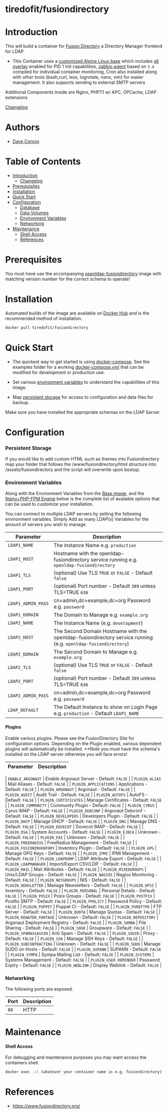 # tiredofit/fusiondirectory

# Introduction

This will build a container for [Fusion Directory](https://www.fusiondirectory.org/) a Directory Manager frontend for LDAP.

* This Container uses a [customized Alpine Linux base](https://hub.docker.com/r/tiredofit/alpine) which includes [s6 overlay](https://github.com/just-containers/s6-overlay) enabled for PID 1 Init capabilities, [zabbix-agent](https://zabbix.org) based on `3.4` compiled for individual container monitoring, Cron also installed along with other tools (bash,curl, less, logrotate, nano, vim) for easier management. It also supports sending to external SMTP servers

Additional Components Inside are Nginx, PHP7.1 w/ APC, OPCache, LDAP extensions


[Changelog](CHANGELOG.md)

# Authors

- [Dave Conroy](https://github.com/tiredofit)

# Table of Contents

- [Introduction](#introduction)
    - [Changelog](CHANGELOG.md)
- [Prerequisites](#prerequisites)
- [Installation](#installation)
- [Quick Start](#quick-start)
- [Configuration](#configuration)
    - [Database](#database)
    - [Data Volumes](#data-volumes)
    - [Environment Variables](#environmentvariables)   
    - [Networking](#networking)
- [Maintenance](#maintenance)
    - [Shell Access](#shell-access)
   - [References](#references)

# Prerequisites

You must have use the accompanying [openldap-fusiondirectory](https://tiredofit/openldap-fusiondirectory) image with matching version number for the correct schema to operate!


# Installation

Automated builds of the image are available on [Docker Hub](https://hub.docker.com/tiredofit/fusiondirectory) and is the 
recommended method of installation.


```bash
docker pull tiredofit/fusiondirectory
```

# Quick Start

* The quickest way to get started is using [docker-compose](https://docs.docker.com/compose/). See the examples folder for a working [docker-compose.yml](examples/docker-compose.yml) that can be modified for development or production use.

* Set various [environment variables](#environment-variables) to understand the capabilities of this image.
* Map [persistent storage](#data-volumes) for access to configuration and data files for backup.

Make sure you have installed the appropriate schemas on the LDAP Server.


# Configuration

### Persistent Storage

If you would like to add custom HTML such as themes into Fusiondirectory map your folder that follows the /www/fusiondirectory/html structure into /assets/fusiondirectory and the script will overwrite upon bootup.


### Environment Variables

Along with the Environment Variables from the [Base image](https://hub.docker.com/r/tiredofit/alpine), and the [Nginx+PHP-FPM Engine](https://hub.docker.com/r/tiredofit/nginx-php-fpm) below is the complete list of available options that can be used to customize your installation.

You can connect to multiple LDAP servers by setting the following environment variables. Simply Add as many LDAP(x) Variables for the amount of servers you wish to manage.

| Parameter | Description |
|-----------|-------------|
| `LDAP1_NAME` | The instance Name e.g. `production` |
| `LDAP1_HOST` | Hostname with the openldap-fusiondirectory service running e.g. `openldap-fusiondirectory` |
| `LDAP1_TLS` | (optional) Use TLS `TRUE` or `FALSE` - Default `false` |
| `LDAP1_PORT` | (optional) Port number - Default `389` unless TLS=TRUE `636`
| `LDAP1_ADMIN_PASS` | cn=admin,dc=example,dc=org Password e.g. `password` |
| `LDAP1_DOMAIN` | The Domain to Manage e.g. `example.org` |
| `LDAP2_NAME` | The Instance Name (e.g. `development`) |
| `LDAP2_HOST` | The Second Domain Hostname with the openldap-fusiondirectory service running (e.g. `openldap-fusiondirectory`) |
| `LDAP2_DOMAIN` | The Second Domain to Manage e.g. `example.org` |
| `LDAP2_TLS` | (optional) Use TLS `TRUE` or `FALSE` - Default `false` |
| `LDAP2_PORT` | (optional) Port number - Default `389` unless TLS=TRUE `636`
| `LDAP2_ADMIN_PASS` | cn=admin,dc=example,dc=org Password e.g. `password` |
| `LDAP_DEFAULT` | The Default Instance to show on Login Page e.g. `production` - Default `LDAP1_NAME` |

#### Plugins 

Enable various plugins. Please see the FusionDirectory Site for configuration options. Depending on the Plugin enabled, various dependent plugins will automatically be installed. **Note you must have the schema's installed on the LDAP server otherwise you will face errors!

| Parameter | Description |
|-----------|-------------|

| `ENABLE_ARGONAUT` | Enable Argonaut Server - Default: `FALSE` |
| `PLUGIN_ALIAS` | Mail Aliases - Default: `FALSE` |
| `PLUGIN_APPLICATIONS` | Applications - Default: `FALSE` |
| `PLUGIN_ARGONAUT` | Argonaut - Default: `FALSE` |
| `PLUGIN_AUDIT` |  Audit Trail - Default: `FALSE` |
| `PLUGIN_AUTOFS` |  AutoFS - Default: `FALSE` |
| `PLUGIN_CERTIFICATES` | Manage Certificates - Default: `FALSE` |
| `PLUGIN_COMMUNITY` | Community Plugin - Default: `FALSE` |
| `PLUGIN_CYRUS` | Cyrus IMAP - Default: `FALSE` |
| `PLUGIN_DEBCONF` | Argonaut Debconf - Default: `FALSE` |
| `PLUGIN_DEVELOPERS` | Developers Plugin - Default: `FALSE` |
| `PLUGIN_DHCP` | Manage DHCP - Default: `FALSE` |
| `PLUGIN_DNS` | Manage DNS - Default: `FALSE` |
| `PLUGIN_DOVECOT` | Dovecot IMAP - Default: `FALSE` |
| `PLUGIN_DSA` | System Accounts - Default: `FALSE` |
| `PLUGIN_EJBCA` | Unknown - Default: `FALSE` |
| `PLUGIN_FAI` | Unknown - Default: `FALSE` |
| `PLUGIN_FREERADIUS` | FreeRadius Management - Default: `FALSE` |
| `PLUGIN_FUSIONINVENTORY` | Inventory Plugin - Default: `FALSE` |
| `PLUGIN_GPG` | Manage GPG Keys - Default: `FALSE` |
| `PLUGIN_IPMI` | IPMI Management - Default: `FALSE` |
| `PLUGIN_LDAPDUMP` | LDAP Attribute Export - Default: `FALSE` |
| `PLUGIN_LDAPMANAGER` | Import/Export CSV/LDIF - Default: `FALSE` |
| `PLUGIN_MAIL` | Mail Attributes - Default: `FALSE` |
| `PLUGIN_MIXEDGROUPS` | Unix/LDAP Groups - Default: `FALSE` |
| `PLUGIN_NAGIOS` | Nagios Monitoring - Default: `FALSE` |
| `PLUGIN_NETGROUPS` | NIS - Default: `FALSE` |
| `PLUGIN_NEWSLETTER` | Manage Newsletters - Default: `FALSE` |
| `PLUGIN_OPSI` | Inventory - Default: `FALSE` |
| `PLUGIN_PERSONAL` | Personal Details - Default: `FALSE` |
| `PLUGIN_POSIX` | Posix Groups - Default: `FALSE` |
| `PLUGIN_POSTFIX` | Postfix SMTP - Default: `FALSE` |
| `PLUGIN_PPOLICY` | Password Policy - Default: `FALSE` |
| `PLUGIN_PUPPET` | Puppet CI - Default: `FALSE` |
| `PLUGIN_PUREFTPD` | FTP Server - Default: `FALSE` |
| `PLUGIN_QUOTA` | Manage Quotas - Default: `FALSE` |
| `PLUGIN_RENATER_PARTAGE` | Unknown - Default: `FALSE` |
| `PLUGIN_REPOSITORY` | Argonaut Deployment Registry - Default: `FALSE` |
| `PLUGIN_SAMBA` | File Sharing - Default: `FALSE` |
| `PLUGIN_SOGO` | Groupware - Default: `FALSE` |
| `PLUGIN_SPAMASSASSIN` | Anti Spam - Default: `FALSE` |
| `PLUGIN_SQUID` | Proxy - Default: `FALSE` |
| `PLUGIN_SSH` | Manage SSH Keys - Default: `FALSE` |
| `PLUGIN_SUBCONTRACTING` | Unknown  - Default: `FALSE` |
| `PLUGIN_SUDO` |  Manage SUDO on Hosts - Default: `FALSE` |
| `PLUGIN_SUPANN` |  SUPANN - Default: `FALSE` |
| `PLUGIN_SYMPA` |  Sympa Mailing List - Default: `FALSE` |
| `PLUGIN_SYSTEMS` |  Systems Management - Default: `FALSE` |
| `PLUGIN_USER_REMINDER` |  Password Expiry - Default: `FALSE` |
| `PLUGIN_WEBLINK` | Display Weblink - Default: `FALSE` |

### Networking

The following ports are exposed.

| Port      | Description |
|-----------|-------------|
| `80` | HTTP |


# Maintenance
#### Shell Access

For debugging and maintenance purposes you may want access the containers shell. 

```bash
docker exec -it (whatever your container name is e.g. fusiondirectory) bash
```

# References

* https://www.fusiondirectory.org/

